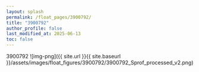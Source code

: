 ```yaml
---
layout: splash
permalink: /float_pages/3900792/
title: "3900792"
author_profile: false
last_modified_at: 2025-06-13
toc: false
---
```

 
3900792
![img-png]({{ site.url }}{{ site.baseurl }}/assets/images/float_figures/3900792/3900792_Sprof_processed_v2.png)